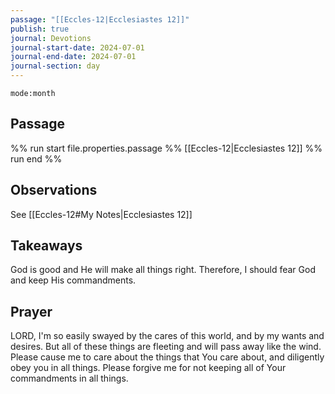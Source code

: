 ```yaml
---
passage: "[[Eccles-12|Ecclesiastes 12]]"
publish: true
journal: Devotions
journal-start-date: 2024-07-01
journal-end-date: 2024-07-01
journal-section: day
---
```


```calendar-timeline
mode:month
```


## Passage
%% run start
file.properties.passage 
%%
[[Eccles-12|Ecclesiastes 12]]
%% run end %%

## Observations
See [[Eccles-12#My Notes|Ecclesiastes 12]] 

## Takeaways
God is good and He will make all things right. 
Therefore, I should fear God and keep His commandments. 

## Prayer
LORD, I'm so easily swayed by the cares of this world, and by my wants and desires. But all of these things are fleeting and will pass away like the wind. Please cause me to care about the things that You care about, and diligently obey you in all things. Please forgive me for not keeping all of Your commandments in all things. 